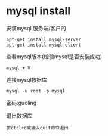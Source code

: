 # mysql install

安装mysql 服务端/客户的
```
apt-get install mysql-server
apt-get install mysql-client
```
查看mysql版本(检验mysql是否安装成功)
```linux
mysql + V
```

连接mysql数据库
```
mysql -u root -p mysql
```
密码:guoling

退出数据库
```
按ctrl+d或输入quit命令退出
```
